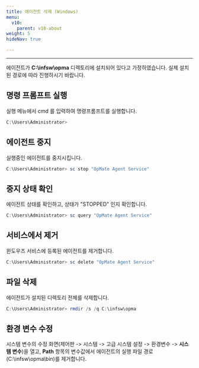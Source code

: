 ```yaml
---
title: 에이전트 삭제 (Windows)
menu:
  v10:
    parent: v10-about
weight: 5
hideNav: true

---
```

---
에이전트가 **C:\infsw\opma** 디렉토리에 설치되어 있다고 가정하였습니다. 실제 설치된 경로에 따라 진행하시기 바랍니다.

## 명령 프롬프트 실행

실행 메뉴에서 cmd 를 입력하여 명령프롬프트를 실행합니다.

```powershell
C:\Users\Administrator> 
```

## 에이전트 중지

실행중인 에이전트를 중지시킵니다.

```powershell
C:\Users\Administrator> sc stop "OpMate Agent Service"

```

## 중지 상태 확인

에이전트 상태를 확인하고, 상태가 "STOPPED" 인지 확인합니다.

```powershell
C:\Users\Administrator> sc query "OpMate Agent Service"
```

## 서비스에서 제거

윈도우즈 서비스에 등록된 에이전트를 제거합니다.

```powershell
C:\Users\Administrator> sc delete "OpMate Agent Service"
```

## 파일 삭제

에이전트가 설치된 디렉토리 전체를 삭제합니다.

```powershell
C:\Users\Administrator> rmdir /s /q C:\infsw\opma
```

## 환경 변수 수정

시스템 변수의 수정 화면(제어판 -> 시스템 -> 고급 시스템 설정 -> 환경변수 -> **시스템 변수**)을 열고,
**Path** 항목의 변수값에서 에이전트의 실행 파일 경로(C:\infsw\opma\bin)를 제거합니다.
